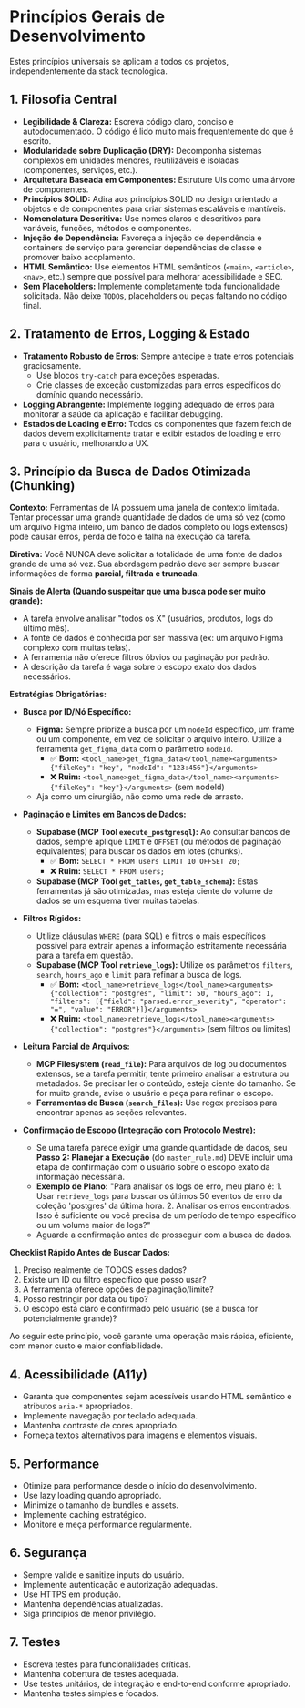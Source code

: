 # Princípios Gerais de Desenvolvimento

Estes princípios universais se aplicam a todos os projetos, independentemente da stack tecnológica.

## 1. Filosofia Central

* **Legibilidade & Clareza:** Escreva código claro, conciso e autodocumentado. O código é lido muito mais frequentemente do que é escrito.
* **Modularidade sobre Duplicação (DRY):** Decomponha sistemas complexos em unidades menores, reutilizáveis e isoladas (componentes, serviços, etc.).
* **Arquitetura Baseada em Componentes:** Estruture UIs como uma árvore de componentes.
* **Princípios SOLID:** Adira aos princípios SOLID no design orientado a objetos e de componentes para criar sistemas escaláveis e mantíveis.
* **Nomenclatura Descritiva:** Use nomes claros e descritivos para variáveis, funções, métodos e componentes.
* **Injeção de Dependência:** Favoreça a injeção de dependência e containers de serviço para gerenciar dependências de classe e promover baixo acoplamento.
* **HTML Semântico:** Use elementos HTML semânticos (`<main>`, `<article>`, `<nav>`, etc.) sempre que possível para melhorar acessibilidade e SEO.
* **Sem Placeholders:** Implemente completamente toda funcionalidade solicitada. Não deixe `TODO`s, placeholders ou peças faltando no código final.

## 2. Tratamento de Erros, Logging & Estado

* **Tratamento Robusto de Erros:** Sempre antecipe e trate erros potenciais graciosamente.
    * Use blocos `try-catch` para exceções esperadas.
    * Crie classes de exceção customizadas para erros específicos do domínio quando necessário.
* **Logging Abrangente:** Implemente logging adequado de erros para monitorar a saúde da aplicação e facilitar debugging.
* **Estados de Loading e Erro:** Todos os componentes que fazem fetch de dados devem explicitamente tratar e exibir estados de loading e erro para o usuário, melhorando a UX.

## 3. Princípio da Busca de Dados Otimizada (Chunking)

**Contexto:** Ferramentas de IA possuem uma janela de contexto limitada. Tentar processar uma grande quantidade de dados de uma só vez (como um arquivo Figma inteiro, um banco de dados completo ou logs extensos) pode causar erros, perda de foco e falha na execução da tarefa.

**Diretiva:** Você NUNCA deve solicitar a totalidade de uma fonte de dados grande de uma só vez. Sua abordagem padrão deve ser sempre buscar informações de forma **parcial, filtrada e truncada**.

**Sinais de Alerta (Quando suspeitar que uma busca pode ser muito grande):**
- A tarefa envolve analisar "todos os X" (usuários, produtos, logs do último mês).
- A fonte de dados é conhecida por ser massiva (ex: um arquivo Figma complexo com muitas telas).
- A ferramenta não oferece filtros óbvios ou paginação por padrão.
- A descrição da tarefa é vaga sobre o escopo exato dos dados necessários.

**Estratégias Obrigatórias:**

*   **Busca por ID/Nó Específico:**
    *   **Figma:** Sempre priorize a busca por um `nodeId` específico, um frame ou um componente, em vez de solicitar o arquivo inteiro. Utilize a ferramenta `get_figma_data` com o parâmetro `nodeId`.
        *   ✅ **Bom:** `<tool_name>get_figma_data</tool_name><arguments>{"fileKey": "key", "nodeId": "123:456"}</arguments>`
        *   ❌ **Ruim:** `<tool_name>get_figma_data</tool_name><arguments>{"fileKey": "key"}</arguments>` (sem nodeId)
    *   Aja como um cirurgião, não como uma rede de arrasto.

*   **Paginação e Limites em Bancos de Dados:**
    *   **Supabase (MCP Tool `execute_postgresql`):** Ao consultar bancos de dados, sempre aplique `LIMIT` e `OFFSET` (ou métodos de paginação equivalentes) para buscar os dados em lotes (chunks).
        *   ✅ **Bom:** `SELECT * FROM users LIMIT 10 OFFSET 20;`
        *   ❌ **Ruim:** `SELECT * FROM users;`
    *   **Supabase (MCP Tool `get_tables`, `get_table_schema`):** Estas ferramentas já são otimizadas, mas esteja ciente do volume de dados se um esquema tiver muitas tabelas.

*   **Filtros Rígidos:**
    *   Utilize cláusulas `WHERE` (para SQL) e filtros o mais específicos possível para extrair apenas a informação estritamente necessária para a tarefa em questão.
    *   **Supabase (MCP Tool `retrieve_logs`):** Utilize os parâmetros `filters`, `search`, `hours_ago` e `limit` para refinar a busca de logs.
        *   ✅ **Bom:** `<tool_name>retrieve_logs</tool_name><arguments>{"collection": "postgres", "limit": 50, "hours_ago": 1, "filters": [{"field": "parsed.error_severity", "operator": "=", "value": "ERROR"}]}</arguments>`
        *   ❌ **Ruim:** `<tool_name>retrieve_logs</tool_name><arguments>{"collection": "postgres"}</arguments>` (sem filtros ou limites)

*   **Leitura Parcial de Arquivos:**
    *   **MCP Filesystem (`read_file`):** Para arquivos de log ou documentos extensos, se a tarefa permitir, tente primeiro analisar a estrutura ou metadados. Se precisar ler o conteúdo, esteja ciente do tamanho. Se for muito grande, avise o usuário e peça para refinar o escopo.
    *   **Ferramentas de Busca (`search_files`):** Use regex precisos para encontrar apenas as seções relevantes.

*   **Confirmação de Escopo (Integração com Protocolo Mestre):**
    *   Se uma tarefa parece exigir uma grande quantidade de dados, seu **Passo 2: Planejar a Execução** (do `master_rule.md`) DEVE incluir uma etapa de confirmação com o usuário sobre o escopo exato da informação necessária.
    *   **Exemplo de Plano:** "Para analisar os logs de erro, meu plano é: 1. Usar `retrieve_logs` para buscar os últimos 50 eventos de erro da coleção 'postgres' da última hora. 2. Analisar os erros encontrados. Isso é suficiente ou você precisa de um período de tempo específico ou um volume maior de logs?"
    *   Aguarde a confirmação antes de prosseguir com a busca de dados.

**Checklist Rápido Antes de Buscar Dados:**
1.  Preciso realmente de TODOS esses dados?
2.  Existe um ID ou filtro específico que posso usar?
3.  A ferramenta oferece opções de paginação/limite?
4.  Posso restringir por data ou tipo?
5.  O escopo está claro e confirmado pelo usuário (se a busca for potencialmente grande)?

Ao seguir este princípio, você garante uma operação mais rápida, eficiente, com menor custo e maior confiabilidade.

## 4. Acessibilidade (A11y)

* Garanta que componentes sejam acessíveis usando HTML semântico e atributos `aria-*` apropriados.
* Implemente navegação por teclado adequada.
* Mantenha contraste de cores apropriado.
* Forneça textos alternativos para imagens e elementos visuais.

## 5. Performance

* Otimize para performance desde o início do desenvolvimento.
* Use lazy loading quando apropriado.
* Minimize o tamanho de bundles e assets.
* Implemente caching estratégico.
* Monitore e meça performance regularmente.

## 6. Segurança

* Sempre valide e sanitize inputs do usuário.
* Implemente autenticação e autorização adequadas.
* Use HTTPS em produção.
* Mantenha dependências atualizadas.
* Siga princípios de menor privilégio.

## 7. Testes

* Escreva testes para funcionalidades críticas.
* Mantenha cobertura de testes adequada.
* Use testes unitários, de integração e end-to-end conforme apropriado.
* Mantenha testes simples e focados.
